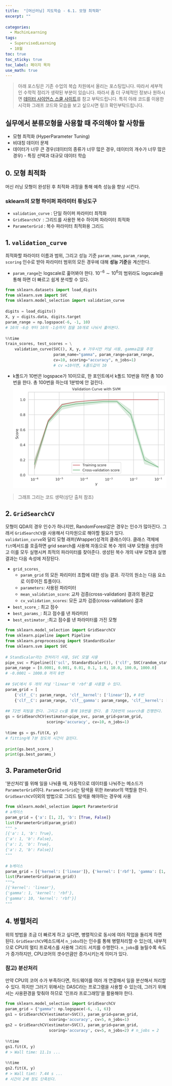 ```yaml
---
title:  "[머신러닝] 지도학습 - 6.1. 모형 최적화"
excerpt: ""

categories:
  - MachinLearning
tags:
  - SupervisedLearning
  - 10월
toc: true
toc_sticky: true
toc_label: 페이지 목차
use_math: true
---
```

> 아래 포스팅은 기존 수업의 복습 차원에서 올리는 포스팅입니다. 따라서 세부적인 수학적 정리가 생략된 부분이 있습니다. 따라서 좀 더 구체적인 정보나 원하시면 [데이터 사이언스 스쿨 사이트](https://datascienceschool.net/03%20machine%20learning/14.01%20%EB%AA%A8%ED%98%95%20%EC%B5%9C%EC%A0%81%ED%99%94.html)를 참고 부탁드립니다. 특히 아래 코드를 이용한 시각화 그래프 코드와 모습을 보고 싶으시면 링크 확인부탁드립니다.  

## 실무에서 분류모형을 사용할 때 주의해야 할 사항들

- 모형 최적화 (HyperParameter Tuning)
- 비대칭 데이터 문제
- 데이터가 너무 큰 경우(데이터의 종류가 너무 많은 경우, 데이터의 개수가 너무 많은 경우) - 특징 선택과 대규모 데이터 학습

## 0. 모형 최적화
머신 러닝 모형이 완성된 후 최적화 과정을 통해 예측 성능을 향상 시킨다.

### sklearn의 모형 하이퍼 파라미터 튜닝도구

- `validation_curve` : 단일 하이퍼 파라미터 최적화
- `GridSearchCV `: 그리드를 사용한 복수 하이퍼 파라미터 최적화
- `ParameterGrid` : 복수 파라미터 최적화용 그리드

## 1. `validation_curve`
최적화할 파라미터 이름과 범위, 그리고 성능 기준 `param_name`, `param_range`, `scoring` 인수로 받아 파라미터 범위의 모든 경우에 대해 **성능 기준**을 계산한다.

- `param_range`는 logscale로 훑어봐야 한다. $10^{-6} \sim 10^{6}$의 범위라도 logscale을 통해 하면 더 빠르고 쉽게 분석할 수 있다.

```py
from sklearn.datasets import load_digits
from sklearn.svm import SVC
from sklearn.model_selection import validation_curve

digits = load_digits()
X, y = digits.data, digits.target
param_range = np.logspace(-6, -1, 10) 
# 10의 -6승 부터 10의 -1승까지 점을 10개로 나눠서 훑어본다.

%%time
train_scores, test_scores = \
    validation_curve(SVC(), X, y, # 가우시안 커널 사용, gamma값을 추정
                     param_name="gamma", param_range=param_range,
                     cv=10, scoring="accuracy", n_jobs=1) 
                     # cv =10이면, k폴드값이 10
```
- k폴드가 10번은 logspace가 10이므로, 한 포인트에서 k폴드 10번을 하면 총 100번을 한다. 총 100번을 하는데 1분밖에 안 걸린다.
![](/assets/images/Supervised13_1.png)
> 그래프 그리는 코드 생략(상단 출처 참조) 

## 2. `GridSearchCV`
모형이 QDA의 경우 인수가 하나지만, RandomForest같은 경우는 인수가 많아진다. 그래서 `GridSearchCV`을 사용해서 다차원으로 해야할 필요가 있다.  
`validation_curve`와 달리 모형 래퍼(Wrapper)성격의 클래스이다. 클래스 객체에 `fit`메서드를 호출하면 grid search를 사용해 자동으로 복수 개의 내부 모형을 생성하고 이를 모두 실행시켜 최적의 파라미터를 찾아준다. 생성된 복수 개의 내부 모형과 실행 결과는 다음 속성에 저장된다.


- `grid_scores_`
    - `param_grid` 의 모든 파리미터 조합에 대한 성능 결과. 각각의 원소는 다음 요소로 이루어진 튜플이다.
    - `parameters`: 사용된 파라미터
    - `mean_validation_score`: 교차 검증(cross-validation) 결과의 평균값
    - `cv_validation_scores`: 모든 교차 검증(cross-validation) 결과
- `best_score_`: 최고 점수
- `best_params_`: 최고 점수를 낸 파라미터
- `best_estimator_`:최고 점수를 낸 파라미터를 가진 모형

```py
from sklearn.model_selection import GridSearchCV
from sklearn.pipeline import Pipeline
from sklearn.preprocessing import StandardScaler
from sklearn.svm import SVC

# StandScalar라는 전처리기 사용, SVC 모델 사용
pipe_svc = Pipeline([('scl', StandardScaler()), ('clf', SVC(random_state=1))])
param_range = [0.0001, 0.001, 0.01, 0.1, 1.0, 10.0, 100.0, 1000.0] 
# -0.0001 ~ 1000.0 까지 8번

## SVC에서 두 개의 커널 'linear'와 'rbf'를 사용할 수 있다.
param_grid = [
    {'clf__C': param_range, 'clf__kernel': ['linear']}, # 8번 
    {'clf__C': param_range, 'clf__gamma': param_range, 'clf__kernel': ['rbf']}] # 8x8 = 64번

## 72번 피팅을 한다. 그리고 cv를 통해 10번을 한다. 총 720번의 search를 진행한다.
gs = GridSearchCV(estimator=pipe_svc, param_grid=param_grid,
                  scoring='accuracy', cv=10, n_jobs=1)

%time gs = gs.fit(X, y)
# fitting에 7분 정도의 시간이 걸린다.

print(gs.best_score_)
print(gs.best_params_)
```

## 3. ParameterGrid
'분산처리'를 위해 일을 나눠줄 때, 자동적으로 데이터를 나눠주는 메소드가 `ParameterGrid`이다. `ParameterGrid`는 탐색을 위한 iterator의 역할을 한다. `GridSearchCV`이외의 방법으로 그리드 탐색을 해야하는 경우에 사용

```py
from sklearn.model_selection import ParameterGrid
# a케이스
param_grid = {'a': [1, 2], 'b': [True, False]}
list(ParameterGrid(param_grid))
""" >
[{'a': 1, 'b': True},
{'a': 1, 'b': False},
{'a': 2, 'b': True},
{'a': 2, 'b': False}]
"""

# b케이스
param_grid = [{'kernel': ['linear']}, {'kernel': ['rbf'], 'gamma': [1, 10]}]
list(ParameterGrid(param_grid))
""">
[{'kernel': 'linear'},
{'gamma': 1, 'kernel': 'rbf'},
{'gamma': 10, 'kernel': 'rbf'}]
"""
```

## 4. 병렬처리
위의 방법을 조금 더 빠르게 하고 싶다면, 병렬적으로 동시에 여러 작업을  돌리게 하면 된다. `GridSearchCV`메소드에서 `n_jobs`라는 인수를 통해 병렬처리할 수 있는데, 내부적으로 CPU의 멀티 프로세스를 사용해 그리드 서치를 수행한다. `n_jobs`를 늘릴수록 속도가 증가하지만, CPU코어의 갯수만큼만 증가시키는게 의미가 있다.

### 참고) 분산처리
만약 CPU의 코어 수가 부족하다면, 하드웨어를 여러 개 연결해서 일을 분산해서 처리할 수 있다. 하지만 그러기 위해서는 DASC라는 프로그램을 사용할 수 있는데, 그러기 위해서는 사용환경을 맞춰야 하므로 '인프라 프로그래밍'을 활용해야 한다.

```py
from sklearn.model_selection import GridSearchCV
param_grid = {"gamma": np.logspace(-6, -1, 6)}
gs1 = GridSearchCV(estimator=SVC(), param_grid=param_grid,
                   scoring='accuracy', cv=5, n_jobs=1)
gs2 = GridSearchCV(estimator=SVC(), param_grid=param_grid,
                   scoring='accuracy', cv=5, n_jobs=2) # n_jobs = 2

%%time
gs1.fit(X, y)
# > Wall time: 11.1s ...

%%time
gs2.fit(X, y)
# > Wall timt: 7.44 s ...
# 시간이 2배 정도 단축된다.

```